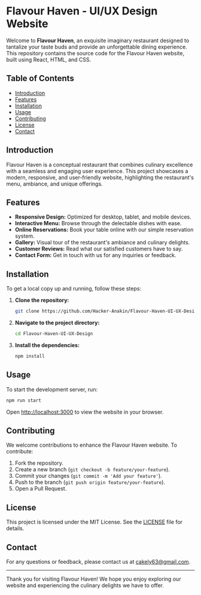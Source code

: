 # Flavour Haven - UI/UX Design Website

Welcome to **Flavour Haven**, an exquisite imaginary restaurant designed to tantalize your taste buds and provide an unforgettable dining experience. This repository contains the source code for the Flavour Haven website, built using React, HTML, and CSS.

## Table of Contents

- [Introduction](#introduction)
- [Features](#features)
- [Installation](#installation)
- [Usage](#usage)
- [Contributing](#contributing)
- [License](#license)
- [Contact](#contact)

## Introduction

Flavour Haven is a conceptual restaurant that combines culinary excellence with a seamless and engaging user experience. This project showcases a modern, responsive, and user-friendly website, highlighting the restaurant's menu, ambiance, and unique offerings.

## Features

- **Responsive Design:** Optimized for desktop, tablet, and mobile devices.
- **Interactive Menu:** Browse through the delectable dishes with ease.
- **Online Reservations:** Book your table online with our simple reservation system.
- **Gallery:** Visual tour of the restaurant's ambiance and culinary delights.
- **Customer Reviews:** Read what our satisfied customers have to say.
- **Contact Form:** Get in touch with us for any inquiries or feedback.

## Installation

To get a local copy up and running, follow these steps:

1. **Clone the repository:**

    ```bash
    git clone https://github.com/Hacker-Anakin/Flavour-Haven-UI-UX-Design.git
    ```

2. **Navigate to the project directory:**

    ```bash
    cd Flavour-Haven-UI-UX-Design
    ```

3. **Install the dependencies:**

    ```bash
    npm install
    ```

## Usage

To start the development server, run:

```bash
npm run start
```

Open [http://localhost:3000](http://localhost:3000) to view the website in your browser.

## Contributing

We welcome contributions to enhance the Flavour Haven website. To contribute:

1. Fork the repository.
2. Create a new branch (`git checkout -b feature/your-feature`).
3. Commit your changes (`git commit -m 'Add your feature'`).
4. Push to the branch (`git push origin feature/your-feature`).
5. Open a Pull Request.

## License

This project is licensed under the MIT License. See the [LICENSE](LICENSE) file for details.

## Contact

For any questions or feedback, please contact us at [cakely63@gmail.com](mailto:cakely63@gmail.com).

---

Thank you for visiting Flavour Haven! We hope you enjoy exploring our website and experiencing the culinary delights we have to offer.
